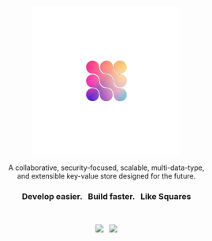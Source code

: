 
<br>
<p align="center">
    <a href="https://squaredb.vercel.app" target="_blank">
        <img width="300" src="img/logo.png" alt="SquareDb Logo">
    </a>
</p>

<p align="center">
    A collaborative, security-focused, scalable, multi-data-type, <br /> and extensible key-value store designed for the future.
</p>

<h3 align="center">Develop easier. &nbsp; Build faster. &nbsp; Like Squares</h3>

<br>

<p align="center">
    <a href="https://twitter.com/square_db"><img src="https://img.shields.io/badge/twitter-follow_us-1d9bf0.svg?style=flat-square"></a>
    &nbsp;
    <a href="https://dev.to/square_db"><img src="https://img.shields.io/badge/dev-join_us-86f7b7.svg?style=flat-square"></a>
</p>

